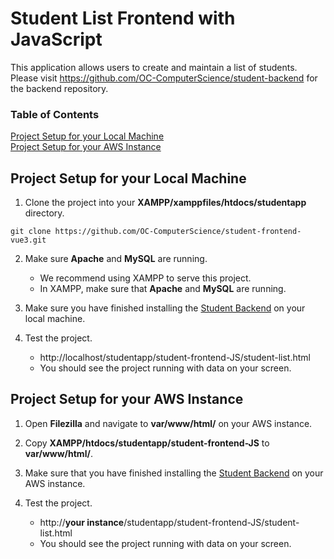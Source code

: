 # Student List Frontend with JavaScript

This application allows users to create and maintain a list of students. Please visit https://github.com/OC-ComputerScience/student-backend for the backend repository.

### Table of Contents
[Project Setup for your Local Machine](#project-setup-for-your-local-machine)</br>
[Project Setup for your AWS Instance](#project-setup-for-your-aws-instance)

## Project Setup for your Local Machine

1. Clone the project into your **XAMPP/xamppfiles/htdocs/studentapp** directory.
```
git clone https://github.com/OC-ComputerScience/student-frontend-vue3.git
```

2. Make sure **Apache** and **MySQL** are running.
    - We recommend using XAMPP to serve this project.
    - In XAMPP, make sure that **Apache** and **MySQL** are running.

3. Make sure you have finished installing the [Student Backend](https://github.com/OC-ComputerScience/student-backend) on your local machine.

4. Test the project.
    - http://localhost/studentapp/student-frontend-JS/student-list.html
    - You should see the project running with data on your screen.

## Project Setup for your AWS Instance
1. Open **Filezilla** and navigate to **var/www/html/** on your AWS instance.

2. Copy **XAMPP/htdocs/studentapp/student-frontend-JS** to **var/www/html/**.

3. Make sure that you have finished installing the [Student Backend](https://github.com/OC-ComputerScience/student-backend) on your AWS instance.

4. Test the project.
    - http://**your instance**/studentapp/student-frontend-JS/student-list.html
    - You should see the project running with data on your screen.
